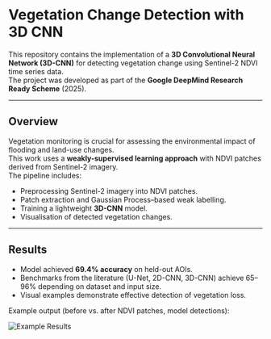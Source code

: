 # Vegetation Change Detection with 3D CNN

This repository contains the implementation of a **3D Convolutional Neural Network (3D-CNN)** for detecting vegetation change using Sentinel-2 NDVI time series data.  
The project was developed as part of the **Google DeepMind Research Ready Scheme** (2025).

---

## Overview

Vegetation monitoring is crucial for assessing the environmental impact of flooding and land-use changes.  
This work uses a **weakly-supervised learning approach** with NDVI patches derived from Sentinel-2 imagery.  
The pipeline includes:

- Preprocessing Sentinel-2 imagery into NDVI patches.
- Patch extraction and Gaussian Process–based weak labelling.
- Training a lightweight **3D-CNN** model.
- Visualisation of detected vegetation changes.

---

## Results

- Model achieved **69.4% accuracy** on held-out AOIs.  
- Benchmarks from the literature (U-Net, 2D-CNN, 3D-CNN) achieve 65–96% depending on dataset and input size.  
- Visual examples demonstrate effective detection of vegetation loss.  

Example output (before vs. after NDVI patches, model detections):  

![Example Results](Change%20Detection%202.png)
